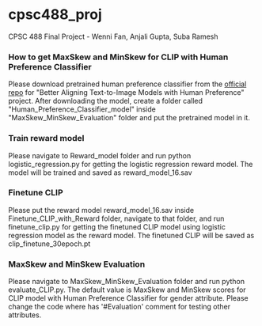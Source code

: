 # cpsc488_proj
CPSC 488 Final Project - Wenni Fan, Anjali Gupta, Suba Ramesh

### How to get MaxSkew and MinSkew for CLIP with Human Preference Classifier
Please download pretrained human preference classifier from the [official repo](https://github.com/tgxs002/align_sd) for "Better Aligning Text-to-Image Models with Human Preference" project. After downloading the model, create a folder called "Human_Preference_Classifier_model" inside "MaxSkew_MinSkew_Evaluation" folder and put the pretrained model in it.

### Train reward model
Please navigate to Reward_model folder and run python logistic_regression.py for getting the logistic regression reward model. The model will be trained and saved as reward_model_16.sav

### Finetune CLIP
Please put the reward model reward_model_16.sav inside Finetune_CLIP_with_Reward folder, navigate to that folder, and run finetune_clip.py for getting the finetuned CLIP model using logistic regression model as the reward model. The finetuned CLIP will be saved as clip_finetune_30epoch.pt

### MaxSkew and MinSkew Evaluation
Please navigate to MaxSkew_MinSkew_Evaluation folder and run python evaluate_CLIP.py. The default value is MaxSkew and MinSkew scores for CLIP model with Human Preference Classifier for gender attribute. Please change the code where has '#Evaluation' comment for testing other attributes.
